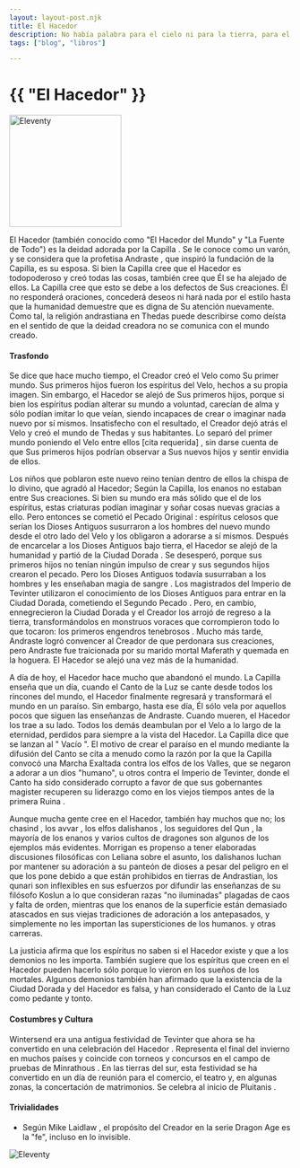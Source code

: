 ```yaml
---
layout: layout-post.njk
title: El Hacedor
description: No había palabra para el cielo ni para la tierra, para el mar o el cielo Todo lo que existía era silencio Entonces la Voz del Hacedor resonóLa primera Palabra Y Su Palabra se convirtió en todo lo que podría ser—Threnodies 5:1–8
tags: ["blog", "libros"]

---
```


# {{ "El Hacedor" }}

<div>
  <img src="/img/maker.jpg" width="200" height="auto"/ alt="Eleventy">
</div>

El Hacedor (también conocido como "El Hacedor del Mundo"  y "La Fuente de Todo") es la deidad adorada por la Capilla . Se le conoce como un varón, y se considera que la profetisa Andraste , que inspiró la fundación de la Capilla, es su esposa. Si bien la Capilla cree que el Hacedor es todopoderoso y creó todas las cosas, también cree que Él se ha alejado de ellos. La Capilla cree que esto se debe a los defectos de Sus creaciones. Él no responderá oraciones, concederá deseos ni hará nada por el estilo hasta que la humanidad demuestre que es digna de Su atención nuevamente. Como tal, la religión andrastiana en Thedas puede describirse como deísta en el sentido de que la deidad creadora no se comunica con el mundo creado.

#### Trasfondo

Se dice que hace mucho tiempo, el Creador creó el Velo como Su primer mundo. Sus primeros hijos fueron los espíritus del Velo, hechos a su propia imagen. Sin embargo, el Hacedor se alejó de Sus primeros hijos, porque si bien los espíritus podían alterar su mundo a voluntad, carecían de alma y sólo podían imitar lo que veían, siendo incapaces de crear o imaginar nada nuevo por sí mismos. Insatisfecho con el resultado, el Creador dejó atrás el Velo y creó el mundo de Thedas y sus habitantes. Lo separó del primer mundo poniendo el Velo entre ellos [cita requerida] , sin darse cuenta de que Sus primeros hijos podrían observar a Sus nuevos hijos y sentir envidia de ellos.

Los niños que poblaron este nuevo reino tenían dentro de ellos la chispa de lo divino, que agradó al Hacedor; Según la Capilla, los enanos no estaban entre Sus creaciones. Si bien su mundo era más sólido que el de los espíritus, estas criaturas podían imaginar y soñar cosas nuevas gracias a ello. Pero entonces se cometió el Pecado Original : espíritus celosos que serían los Dioses Antiguos susurraron a los hombres del nuevo mundo desde el otro lado del Velo y los obligaron a adorarse a sí mismos. Después de encarcelar a los Dioses Antiguos bajo tierra, el Hacedor se alejó de la humanidad y partió de la Ciudad Dorada . Se desesperó, porque sus primeros hijos no tenían ningún impulso de crear y sus segundos hijos crearon el pecado. Pero los Dioses Antiguos todavía susurraban a los hombres y les enseñaban magia de sangre . Los magistrados del Imperio de Tevinter utilizaron el conocimiento de los Dioses Antiguos para entrar en la Ciudad Dorada, cometiendo el Segundo Pecado . Pero, en cambio, ennegrecieron la Ciudad Dorada y el Creador los arrojó de regreso a la tierra, transformándolos en monstruos voraces que corrompieron todo lo que tocaron: los primeros engendros tenebrosos . Mucho más tarde, Andraste logró convencer al Creador de que perdonara sus creaciones, pero Andraste fue traicionada por su marido mortal Maferath y quemada en la hoguera. El Hacedor se alejó una vez más de la humanidad.

A día de hoy, el Hacedor hace mucho que abandonó el mundo. La Capilla enseña que un día, cuando el Canto de la Luz se cante desde todos los rincones del mundo, el Hacedor finalmente regresará y transformará el mundo en un paraíso. Sin embargo, hasta ese día, Él sólo vela por aquellos pocos que siguen las enseñanzas de Andraste. Cuando mueren, el Hacedor los trae a su lado. Todos los demás deambulan por el Velo a lo largo de la eternidad, perdidos para siempre a la vista del Hacedor. La Capilla dice que se lanzan al " Vacío ". El motivo de crear el paraíso en el mundo mediante la difusión del Canto se cita a menudo como la razón por la que la Capilla convocó una Marcha Exaltada contra los elfos de los Valles, que se negaron a adorar a un dios "humano", u otros contra el Imperio de Tevinter, donde el Canto ha sido considerado corrupto a favor de que sus gobernantes magister recuperen su liderazgo como en los viejos tiempos antes de la primera Ruina .

Aunque mucha gente cree en el Hacedor, también hay muchos que no; los chasind , los avvar , los elfos dalishanos , los seguidores del Qun , la mayoría de los enanos y varios cultos de dragones son algunos de los ejemplos más evidentes. Morrigan es propenso a tener elaboradas discusiones filosóficas con Leliana sobre el asunto, los dalishanos luchan por mantener su adoración a su panteón de dioses a pesar del peligro en el que los pone debido a que están prohibidos en tierras de Andrastian, los qunari son inflexibles en sus esfuerzos por difundir las enseñanzas de su filósofo Koslun a lo que consideran razas "no iluminadas" plagadas de caos y falta de orden, mientras que los enanos de la superficie están demasiado atascados en sus viejas tradiciones de adoración a los antepasados, y simplemente no les importan las supersticiones de los humanos. y otras carreras.

La justicia afirma que los espíritus no saben si el Hacedor existe y que a los demonios no les importa. También sugiere que los espíritus que creen en el Hacedor pueden hacerlo sólo porque lo vieron en los sueños de los mortales. Algunos demonios también han afirmado que la existencia de la Ciudad Dorada y del Hacedor es falsa, y han considerado el Canto de la Luz como pedante y tonto.

#### Costumbres y Cultura

Wintersend era una antigua festividad de Tevinter que ahora se ha convertido en una celebración del Hacedor . Representa el final del invierno en muchos países y coincide con torneos y concursos en el campo de pruebas de Minrathous . En las tierras del sur, esta festividad se ha convertido en un día de reunión para el comercio, el teatro y, en algunas zonas, la concertación de matrimonios. Se celebra al inicio de Pluitanis .

#### Trivialidades

- Según Mike Laidlaw , el propósito del Creador en la serie Dragon Age es la "fe", incluso en lo invisible.



![Eleventy](/img/da-logo.png)
